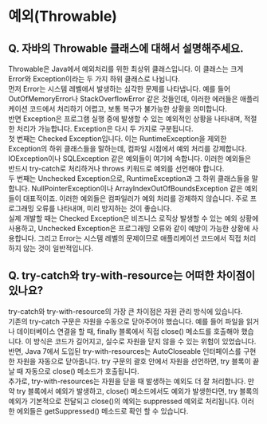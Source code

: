 # 예외(Throwable)

## **Q. 자바의 Throwable 클래스에 대해서 설명해주세요.**

Throwable은 Java에서 예외처리를 위한 최상위 클래스입니다. 이 클래스는 크게 Error와 Exception이라는 두 가지 하위 클래스로 나뉩니다.\
먼저 Error는 시스템 레벨에서 발생하는 심각한 문제를 나타냅니다. 예를 들어 OutOfMemoryError나 StackOverflowError 같은 것들인데, 이러한 에러들은 애플리케이션 코드에서 처리하기 어렵고, 보통 복구가 불가능한 상황을 의미합니다.\
반면 Exception은 프로그램 실행 중에 발생할 수 있는 예외적인 상황을 나타내며, 적절한 처리가 가능합니다. Exception은 다시 두 가지로 구분됩니다.\
첫 번째는 Checked Exception입니다. 이는 RuntimeException을 제외한 Exception의 하위 클래스들을 말하는데, 컴파일 시점에서 예외 처리를 강제합니다. IOException이나 SQLException 같은 예외들이 여기에 속합니다. 이러한 예외들은 반드시 try-catch로 처리하거나 throws 키워드로 예외를 선언해야 합니다.\
두 번째는 Unchecked Exception으로, RuntimeException과 그 하위 클래스들을 말합니다. NullPointerException이나 ArrayIndexOutOfBoundsException 같은 예외들이 대표적이죠. 이러한 예외들은 컴파일러가 예외 처리를 강제하지 않습니다. 주로 프로그래밍 오류를 나타내며, 미리 방지하는 것이 좋습니다.\
실제 개발할 때는 Checked Exception은 비즈니스 로직상 발생할 수 있는 예외 상황에 사용하고, Unchecked Exception은 프로그래밍 오류와 같이 예방이 가능한 상황에 사용합니다. 그리고 Error는 시스템 레벨의 문제이므로 애플리케이션 코드에서 직접 처리하지 않는 것이 일반적입니다.



## **Q. try-catch와 try-with-resource는 어떠한 차이점이 있나요?**

try-catch와 try-with-resource의 가장 큰 차이점은 자원 관리 방식에 있습니다.\
기존의 try-catch 구문은 자원을 수동으로 닫아주어야 했습니다. 예를 들어 파일을 읽거나 데이터베이스 연결을 할 때, finally 블록에서 직접 close() 메소드를 호출해야 했습니다. 이 방식은 코드가 길어지고, 실수로 자원을 닫지 않을 수 있는 위험이 있었습니다.\
반면, Java 7에서 도입된 try-with-resources는 AutoCloseable 인터페이스를 구현한 자원을 자동으로 닫아줍니다. try 구문의 괄호 안에서 자원을 선언하면, try 블록이 끝날 때 자동으로 close() 메소드가 호출됩니다.\
추가로, try-with-resources는 자원을 닫을 때 발생하는 예외도 더 잘 처리합니다. 만약 try 블록에서 예외가 발생하고, close() 메소드에서도 예외가 발생한다면, try 블록의 예외가 기본적으로 전달되고 close()의 예외는 suppressed 예외로 처리됩니다. 이러한 에외들은 getSuppressed() 메소드로 확인 할 수 있습니다.
